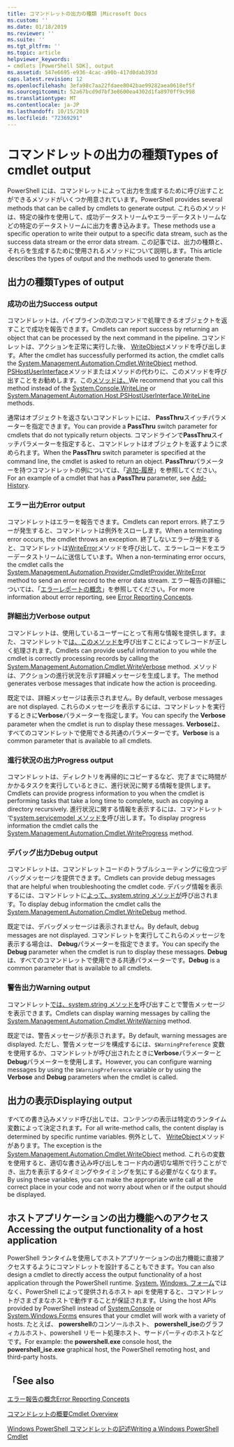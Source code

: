 ```yaml
---
title: コマンドレットの出力の種類 |Microsoft Docs
ms.custom: ''
ms.date: 01/18/2019
ms.reviewer: ''
ms.suite: ''
ms.tgt_pltfrm: ''
ms.topic: article
helpviewer_keywords:
- cmdlets [PowerShell SDK], output
ms.assetid: 547e6695-e936-4cac-a90b-417d0dab393d
caps.latest.revision: 12
ms.openlocfilehash: 3efa98c7aa22fdaee8042bae99282aea0618ef5f
ms.sourcegitcommit: 52a67bcd9d7bf3e8600ea4302d1fa8970ff9c998
ms.translationtype: MT
ms.contentlocale: ja-JP
ms.lasthandoff: 10/15/2019
ms.locfileid: "72369291"
---
```

# <a name="types-of-cmdlet-output"></a><span data-ttu-id="cc94f-102">コマンドレットの出力の種類</span><span class="sxs-lookup"><span data-stu-id="cc94f-102">Types of cmdlet output</span></span>

<span data-ttu-id="cc94f-103">PowerShell には、コマンドレットによって出力を生成するために呼び出すことができるメソッドがいくつか用意されています。</span><span class="sxs-lookup"><span data-stu-id="cc94f-103">PowerShell provides several methods that can be called by cmdlets to generate output.</span></span> <span data-ttu-id="cc94f-104">これらのメソッドは、特定の操作を使用して、成功データストリームやエラーデータストリームなどの特定のデータストリームに出力を書き込みます。</span><span class="sxs-lookup"><span data-stu-id="cc94f-104">These methods use a specific operation to write their output to a specific data stream, such as the success data stream or the error data stream.</span></span> <span data-ttu-id="cc94f-105">この記事では、出力の種類と、それらを生成するために使用されるメソッドについて説明します。</span><span class="sxs-lookup"><span data-stu-id="cc94f-105">This article describes the types of output and the methods used to generate them.</span></span>

## <a name="types-of-output"></a><span data-ttu-id="cc94f-106">出力の種類</span><span class="sxs-lookup"><span data-stu-id="cc94f-106">Types of output</span></span>

### <a name="success-output"></a><span data-ttu-id="cc94f-107">成功の出力</span><span class="sxs-lookup"><span data-stu-id="cc94f-107">Success output</span></span>

<span data-ttu-id="cc94f-108">コマンドレットは、パイプラインの次のコマンドで処理できるオブジェクトを返すことで成功を報告できます。</span><span class="sxs-lookup"><span data-stu-id="cc94f-108">Cmdlets can report success by returning an object that can be processed by the next command in the pipeline.</span></span> <span data-ttu-id="cc94f-109">コマンドレットは、アクションを正常に実行した後、 [WriteObject](/dotnet/api/System.Management.Automation.Cmdlet.WriteObject)メソッドを呼び出します。</span><span class="sxs-lookup"><span data-stu-id="cc94f-109">After the cmdlet has successfully performed its action, the cmdlet calls the [System.Management.Automation.Cmdlet.WriteObject](/dotnet/api/System.Management.Automation.Cmdlet.WriteObject) method.</span></span> <span data-ttu-id="cc94f-110">[PSHostUserInterface](/dotnet/api/System.Management.Automation.Host.PSHostUserInterface.WriteLine)メソッドまたはメソッドの代わりに、このメソッドを呼び出すことをお勧めします。この[メソッドは、](/dotnet/api/System.Console.WriteLine)</span><span class="sxs-lookup"><span data-stu-id="cc94f-110">We recommend that you call this method instead of the [System.Console.WriteLine](/dotnet/api/System.Console.WriteLine) or [System.Management.Automation.Host.PSHostUserInterface.WriteLine](/dotnet/api/System.Management.Automation.Host.PSHostUserInterface.WriteLine) methods.</span></span>

<span data-ttu-id="cc94f-111">通常はオブジェクトを返さないコマンドレットには、 **PassThru**スイッチパラメーターを指定できます。</span><span class="sxs-lookup"><span data-stu-id="cc94f-111">You can provide a **PassThru** switch parameter for cmdlets that do not typically return objects.</span></span>
<span data-ttu-id="cc94f-112">コマンドラインで**PassThru**スイッチパラメーターを指定すると、コマンドレットはオブジェクトを返すように求められます。</span><span class="sxs-lookup"><span data-stu-id="cc94f-112">When the **PassThru** switch parameter is specified at the command line, the cmdlet is asked to return an object.</span></span> <span data-ttu-id="cc94f-113">**PassThru**パラメーターを持つコマンドレットの例については、「[追加-履歴](/powershell/module/Microsoft.PowerShell.Core/Add-History)」を参照してください。</span><span class="sxs-lookup"><span data-stu-id="cc94f-113">For an example of a cmdlet that has a **PassThru** parameter, see [Add-History](/powershell/module/Microsoft.PowerShell.Core/Add-History).</span></span>

### <a name="error-output"></a><span data-ttu-id="cc94f-114">エラー出力</span><span class="sxs-lookup"><span data-stu-id="cc94f-114">Error output</span></span>

<span data-ttu-id="cc94f-115">コマンドレットはエラーを報告できます。</span><span class="sxs-lookup"><span data-stu-id="cc94f-115">Cmdlets can report errors.</span></span> <span data-ttu-id="cc94f-116">終了エラーが発生すると、コマンドレットは例外をスローします。</span><span class="sxs-lookup"><span data-stu-id="cc94f-116">When a terminating error occurs, the cmdlet throws an exception.</span></span> <span data-ttu-id="cc94f-117">終了しないエラーが発生すると、コマンドレットは[WriteError](/dotnet/api/System.Management.Automation.Provider.CmdletProvider.WriteError)メソッドを呼び出して、エラーレコードをエラーデータストリームに送信しています。</span><span class="sxs-lookup"><span data-stu-id="cc94f-117">When a non-terminating error occurs, the cmdlet calls the [System.Management.Automation.Provider.CmdletProvider.WriteError](/dotnet/api/System.Management.Automation.Provider.CmdletProvider.WriteError) method to send an error record to the error data stream.</span></span> <span data-ttu-id="cc94f-118">エラー報告の詳細については、「[エラーレポートの概念](./error-reporting-concepts.md)」を参照してください。</span><span class="sxs-lookup"><span data-stu-id="cc94f-118">For more information about error reporting, see [Error Reporting Concepts](./error-reporting-concepts.md).</span></span>

### <a name="verbose-output"></a><span data-ttu-id="cc94f-119">詳細出力</span><span class="sxs-lookup"><span data-stu-id="cc94f-119">Verbose output</span></span>

<span data-ttu-id="cc94f-120">コマンドレットは、使用しているユーザーにとって有用な情報を提供します。また、コマンドレットで[は、このメソッドを](/dotnet/api/System.Management.Automation.Cmdlet.WriteVerbose)呼び出すことによってレコードが正しく処理されます。</span><span class="sxs-lookup"><span data-stu-id="cc94f-120">Cmdlets can provide useful information to you while the cmdlet is correctly processing records by calling the [System.Management.Automation.Cmdlet.WriteVerbose](/dotnet/api/System.Management.Automation.Cmdlet.WriteVerbose) method.</span></span> <span data-ttu-id="cc94f-121">メソッドは、アクションの進行状況を示す詳細メッセージを生成します。</span><span class="sxs-lookup"><span data-stu-id="cc94f-121">The method generates verbose messages that indicate how the action is proceeding.</span></span>

<span data-ttu-id="cc94f-122">既定では、詳細メッセージは表示されません。</span><span class="sxs-lookup"><span data-stu-id="cc94f-122">By default, verbose messages are not displayed.</span></span> <span data-ttu-id="cc94f-123">これらのメッセージを表示するには、コマンドレットを実行するときに**Verbose**パラメーターを指定します。</span><span class="sxs-lookup"><span data-stu-id="cc94f-123">You can specify the **Verbose** parameter when the cmdlet is run to display these messages.</span></span> <span data-ttu-id="cc94f-124">**Verbose**は、すべてのコマンドレットで使用できる共通のパラメーターです。</span><span class="sxs-lookup"><span data-stu-id="cc94f-124">**Verbose** is a common parameter that is available to all cmdlets.</span></span>

### <a name="progress-output"></a><span data-ttu-id="cc94f-125">進行状況の出力</span><span class="sxs-lookup"><span data-stu-id="cc94f-125">Progress output</span></span>

<span data-ttu-id="cc94f-126">コマンドレットは、ディレクトリを再帰的にコピーするなど、完了までに時間がかかるタスクを実行しているときに、進行状況に関する情報を提供します。</span><span class="sxs-lookup"><span data-stu-id="cc94f-126">Cmdlets can provide progress information to you when the cmdlet is performing tasks that take a long time to complete, such as copying a directory recursively.</span></span> <span data-ttu-id="cc94f-127">進行状況に関する情報を表示するには、コマンドレットで[system.servicemodel メソッドを](/dotnet/api/System.Management.Automation.Cmdlet.WriteProgress)呼び出します。</span><span class="sxs-lookup"><span data-stu-id="cc94f-127">To display progress information the cmdlet calls the [System.Management.Automation.Cmdlet.WriteProgress](/dotnet/api/System.Management.Automation.Cmdlet.WriteProgress) method.</span></span>

### <a name="debug-output"></a><span data-ttu-id="cc94f-128">デバッグ出力</span><span class="sxs-lookup"><span data-stu-id="cc94f-128">Debug output</span></span>

<span data-ttu-id="cc94f-129">コマンドレットは、コマンドレットコードのトラブルシューティングに役立つデバッグメッセージを提供できます。</span><span class="sxs-lookup"><span data-stu-id="cc94f-129">Cmdlets can provide debug messages that are helpful when troubleshooting the cmdlet code.</span></span> <span data-ttu-id="cc94f-130">デバッグ情報を表示するには、コマンドレットに[よって、system.string メソッドが](/dotnet/api/System.Management.Automation.Cmdlet.WriteDebug)呼び出されます。</span><span class="sxs-lookup"><span data-stu-id="cc94f-130">To display debug information the cmdlet calls the [System.Management.Automation.Cmdlet.WriteDebug](/dotnet/api/System.Management.Automation.Cmdlet.WriteDebug) method.</span></span>

<span data-ttu-id="cc94f-131">既定では、デバッグメッセージは表示されません。</span><span class="sxs-lookup"><span data-stu-id="cc94f-131">By default, debug messages are not displayed.</span></span> <span data-ttu-id="cc94f-132">コマンドレットを実行してこれらのメッセージを表示する場合は、 **Debug**パラメーターを指定できます。</span><span class="sxs-lookup"><span data-stu-id="cc94f-132">You can specify the **Debug** parameter when the cmdlet is run to display these messages.</span></span> <span data-ttu-id="cc94f-133">**Debug**は、すべてのコマンドレットで使用できる共通パラメーターです。</span><span class="sxs-lookup"><span data-stu-id="cc94f-133">**Debug** is a common parameter that is available to all cmdlets.</span></span>

### <a name="warning-output"></a><span data-ttu-id="cc94f-134">警告出力</span><span class="sxs-lookup"><span data-stu-id="cc94f-134">Warning output</span></span>

<span data-ttu-id="cc94f-135">コマンドレット[では、system.string メソッドを](/dotnet/api/System.Management.Automation.Cmdlet.WriteWarning)呼び出すことで警告メッセージを表示できます。</span><span class="sxs-lookup"><span data-stu-id="cc94f-135">Cmdlets can display warning messages by calling the [System.Management.Automation.Cmdlet.WriteWarning](/dotnet/api/System.Management.Automation.Cmdlet.WriteWarning) method.</span></span>

<span data-ttu-id="cc94f-136">既定では、警告メッセージが表示されます。</span><span class="sxs-lookup"><span data-stu-id="cc94f-136">By default, warning messages are displayed.</span></span> <span data-ttu-id="cc94f-137">ただし、警告メッセージを構成するには、`$WarningPreference` 変数を使用するか、コマンドレットが呼び出されたときに**Verbose**パラメーターと**Debug**パラメーターを使用します。</span><span class="sxs-lookup"><span data-stu-id="cc94f-137">However, you can configure warning messages by using the `$WarningPreference` variable or by using the **Verbose** and **Debug** parameters when the cmdlet is called.</span></span>

## <a name="displaying-output"></a><span data-ttu-id="cc94f-138">出力の表示</span><span class="sxs-lookup"><span data-stu-id="cc94f-138">Displaying output</span></span>

<span data-ttu-id="cc94f-139">すべての書き込みメソッド呼び出しでは、コンテンツの表示は特定のランタイム変数によって決定されます。</span><span class="sxs-lookup"><span data-stu-id="cc94f-139">For all write-method calls, the content display is determined by specific runtime variables.</span></span> <span data-ttu-id="cc94f-140">例外として、 [WriteObject](/dotnet/api/System.Management.Automation.Cmdlet.WriteObject)メソッドがあります。</span><span class="sxs-lookup"><span data-stu-id="cc94f-140">The exception is the [System.Management.Automation.Cmdlet.WriteObject](/dotnet/api/System.Management.Automation.Cmdlet.WriteObject) method.</span></span> <span data-ttu-id="cc94f-141">これらの変数を使用すると、適切な書き込み呼び出しをコード内の適切な場所で行うことができ、出力を表示するタイミングやタイミングを気にする必要がなくなります。</span><span class="sxs-lookup"><span data-stu-id="cc94f-141">By using these variables, you can make the appropriate write call at the correct place in your code and not worry about when or if the output should be displayed.</span></span>

## <a name="accessing-the-output-functionality-of-a-host-application"></a><span data-ttu-id="cc94f-142">ホストアプリケーションの出力機能へのアクセス</span><span class="sxs-lookup"><span data-stu-id="cc94f-142">Accessing the output functionality of a host application</span></span>

<span data-ttu-id="cc94f-143">PowerShell ランタイムを使用してホストアプリケーションの出力機能に直接アクセスするようにコマンドレットを設計することもできます。</span><span class="sxs-lookup"><span data-stu-id="cc94f-143">You can also design a cmdlet to directly access the output functionality of a host application through the PowerShell runtime.</span></span> <span data-ttu-id="cc94f-144">[System.](/dotnet/api/System.Console) [Windows. フォーム](/dotnet/api/System.Windows.Forms)ではなく、PowerShell によって提供されるホスト api を使用すると、コマンドレットがさまざまなホストで動作することが保証されます。</span><span class="sxs-lookup"><span data-stu-id="cc94f-144">Using the host APIs provided by PowerShell instead of [System.Console](/dotnet/api/System.Console) or [System.Windows.Forms](/dotnet/api/System.Windows.Forms) ensures that your cmdlet will work with a variety of hosts.</span></span> <span data-ttu-id="cc94f-145">たとえば、 **powershell**のコンソールホスト、 **powershell_ise**のグラフィカルホスト、powershell リモート処理ホスト、サードパーティのホストなどです。</span><span class="sxs-lookup"><span data-stu-id="cc94f-145">For example: the **powershell.exe** console host, the **powershell_ise.exe** graphical host, the PowerShell remoting host, and third-party hosts.</span></span>

## <a name="see-also"></a><span data-ttu-id="cc94f-146">「</span><span class="sxs-lookup"><span data-stu-id="cc94f-146">See also</span></span>

[<span data-ttu-id="cc94f-147">エラー報告の概念</span><span class="sxs-lookup"><span data-stu-id="cc94f-147">Error Reporting Concepts</span></span>](./error-reporting-concepts.md)

[<span data-ttu-id="cc94f-148">コマンドレットの概要</span><span class="sxs-lookup"><span data-stu-id="cc94f-148">Cmdlet Overview</span></span>](./cmdlet-overview.md)

[<span data-ttu-id="cc94f-149">Windows PowerShell コマンドレットの記述</span><span class="sxs-lookup"><span data-stu-id="cc94f-149">Writing a Windows PowerShell Cmdlet</span></span>](./writing-a-windows-powershell-cmdlet.md)